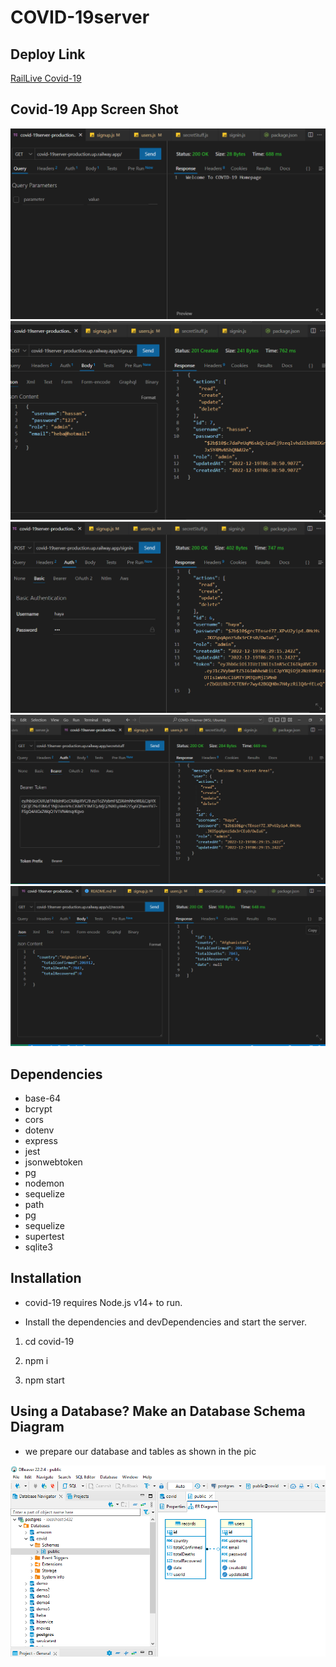 # COVID-19server
## Deploy Link 
[RailLive Covid-19 ](https://covid-19server-production.up.railway.app/)
## Covid-19 App Screen Shot
![welcome Page](./images/welcome.png)
![signup](./images/signup.png)
![signin](./images/signin.png)
![secret](./images/secret.png)
![records](./images/records.png)
## Dependencies
* base-64
* bcrypt
* cors
* dotenv
* express
* jest
* jsonwebtoken
* pg
* nodemon
* sequelize
* path
* pg
* sequelize
* supertest
* sqlite3
## Installation

- covid-19 requires Node.js v14+ to run.

- Install the dependencies and devDependencies and start the server.

1. cd covid-19

2. npm i

3. npm start

## Using a Database? Make an Database Schema Diagram

* we prepare our database and tables as shown in the pic

![link](./images/ER.png)